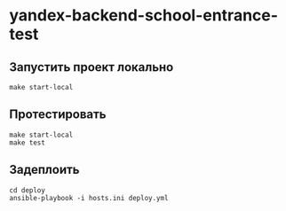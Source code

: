 # yandex-backend-school-entrance-test

## Запустить проект локально

```
make start-local
```

## Протестировать

```
make start-local
make test
```

## Задеплоить

```
cd deploy
ansible-playbook -i hosts.ini deploy.yml
```
